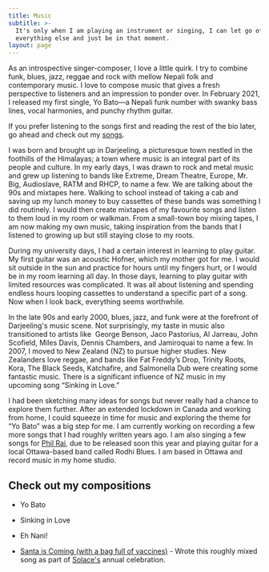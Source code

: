 ```yaml
---
title: Music
subtitle: >-
  It's only when I am playing an instrument or singing, I can let go of
  everything else and just be in that moment.
layout: page
---
```

As an introspective singer-composer, I love a little quirk. I try to combine funk, blues, jazz, reggae and rock with mellow Nepali folk and contemporary music. I love to compose music that gives a fresh perspective to listeners and an impression to ponder over. In February 2021, I released my first single, Yo Bato—a Nepali funk number with swanky bass lines, vocal harmonies, and punchy rhythm guitar.

If you prefer listening to the songs first and reading the rest of the bio later, go ahead and check out my [songs](#songs).

I was born and brought up in Darjeeling, a picturesque town nestled in the foothills of the Himalayas; a town where music is an integral part of its people and culture. In my early days, I was drawn to rock and metal music and grew up listening to bands like Extreme, Dream Theatre, Europe, Mr. Big, Audioslave, RATM and RHCP, to name a few. We are talking about the 90s and mixtapes here. Walking to school instead of taking a cab and saving up my lunch money to buy cassettes of these bands was something I did routinely. I would then create mixtapes of my favourite songs and listen to them loud in my room or walkman. From a small-town boy mixing tapes, I am now making my own music, taking inspiration from the bands that I listened to growing up but still staying close to my roots.

During my university days, I had a certain interest in learning to play guitar. My first guitar was an acoustic Hofner, which my mother got for me. I would sit outside in the sun and practice for hours until my fingers hurt, or I would be in my room learning all day. In those days, learning to play guitar with limited resources was complicated. It was all about listening and spending endless hours looping cassettes to understand a specific part of a song. Now when I look back, everything seems worthwhile. 

In the late 90s and early 2000, blues, jazz, and funk were at the forefront of Darjeeling's music scene. Not surprisingly, my taste in music also transitioned to artists like  George Benson, Jaco Pastorius, Al Jarreau, John Scofield, Miles Davis, Dennis Chambers, and Jamiroquai to name a few. In 2007, I moved to New Zealand (NZ) to pursue higher studies. New Zealanders love reggae, and bands like Fat Freddy’s Drop, Trinity Roots, Kora, The Black Seeds, Katchafire, and Salmonella Dub were creating some fantastic music. There is a significant influence of NZ music in my upcoming song “Sinking in Love.”

I had been sketching many ideas for songs but never really had a chance to explore them further. After an extended lockdown in Canada and working from home, I could squeeze in time for music and exploring the theme for “Yo Bato” was a big step for me. I am currently working on recording a few more songs that I had roughly written years ago. I am also singing a few songs for [Phil Rai](https://www.instagram.com/philraiz/?hl=en), due to be released soon this year and playing guitar for a local Ottawa-based band called Rodhi Blues. I am based in Ottawa and record music in my home studio.

### <a name="songs"></a>

## Check out my compositions

*   Yo Bato

*   Sinking in Love

*   Eh Nani!

*   [Santa is Coming (with a bag full of vaccines)](https://www.instagram.com/tv/CIYl4FBhNj7/?utm_source=ig_web_copy_link) - Wrote this roughly mixed song as part of [Solace's](https://solace.com/) annual celebration.
